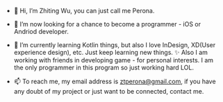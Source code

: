 - 👋 Hi, I’m Zhiting Wu, you can just call me Perona.
- 👀 I’m now looking for a chance to become a programmer - iOS or Andriod developer.
- 🌱 I’m currently learning Kotlin things, but also I love InDesign, XD(User experience design), etc. Just keep learning new things.
  ✨ Also I am working with friends in developing game - for personal interests. I am the only programmer in this program so just working hard LOL.

- 📫 To reach me, my email address is ztperona@gmail.com, if you have any doubt of my project or just want to be connected, contact me.

